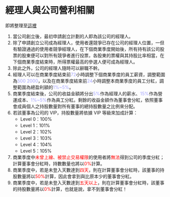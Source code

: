 # 經理人與公司營利相關

即將整理至[這裡](company#manager)

1. 當公司創立後，最初申請創立計劃的人即為該公司的經理人。
1. 除了申請創立公司成為經理人，使用者還競爭已存在公司的經理人位置，一但有驗證通過的使用者競爭經理人，在下個商業季度開始後，所有持有該公司股票的股東便可以對所有競爭者進行投票，各股東的票權與其持股比率相當，在下個商業季度結束時，所得票權最高的參選人便可成為經理人。
1. 除此之外，公司的經理人隨時可以辭職不幹。
1. 經理人可以在商業季度結束前<font color="#A3A3FF">72</font>小時調整下個商業季度的員工薪資，調整範圍為<font color="#A3A3FF">$500~$2000</font>，以及在商業季度結束前<font color="#A3A3FF">24</font>小時調整本商業季度的員工分紅，調整範圍為總盈利額的<font color="#A3A3FF">1%~5%</font>。
1. 商業季度結束後，公司的收益金額將分出<font color="#A3A3FF">5%</font>作為經理人的薪水、<font color="#A3A3FF">15%</font>作為營運成本、<font color="#A3A3FF">1%~5%</font>作為員工分紅。剩餘的收益金額作為董事會分紅，依照董事會成員個人之持股數量對所有董事的總持股數量之比例來分配。
1. 若該董事為公司的 VIP，持股數量將依據 VIP 等級來加成計算：
    * Level 0：100%
    * Level 1：101%
    * Level 2：102%
    * Level 3：103%
    * Level 4：104%
    * Level 5：105%
1. 商業季度中<font color="red">未曾上線、被禁止交易權限</font>的使用者將<font color="red">無法</font>得到公司的季度分紅；計算董事會分紅時，持數數量也將以<font color="red">0%</font>計算。
1. 商業季度中，若是未登入天數達到<font color="red">四天</font>，則在計算董事會分紅時，該董事的持股數量將以<font color="red">50%</font>計算，因此會拿到與比原本少的董事會分紅。
1. 商業季度中，若是未登入天數達到<font color="red">五天以上</font>，則在計算董事會分紅時，該董事的持股數量將以<font color="red">0%</font>計算，也就是說，拿不到董事會分紅！